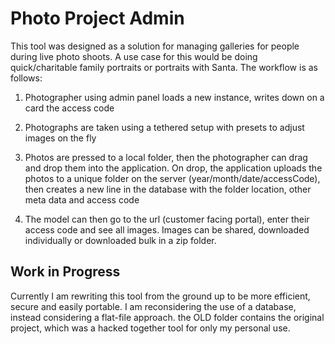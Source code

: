 # Photo Project Admin

This tool was designed as a solution for managing galleries for people during
live photo shoots. A use case for this would be doing quick/charitable family
portraits or portraits with Santa. The workflow is as follows:

1. Photographer using admin panel loads a new instance, writes down on a card
the access code

1. Photographs are taken using a tethered setup with presets to adjust images on
the fly

1. Photos are pressed to a local folder, then the photographer can drag and drop
them into the application.  On drop, the application uploads the photos to a
unique folder on the server (year/month/date/accessCode), then creates a new
line in the database with the folder location, other meta data and access code

1. The model can then go to the url (customer facing portal), enter their access
code and see all images.  Images can be shared, downloaded individually or
downloaded bulk in a zip folder.

## Work in Progress

Currently I am rewriting this tool from the ground up to be more efficient,
secure and easily portable.  I am reconsidering the use of a database, instead
considering a flat-file approach. the OLD folder contains the original project,
which was a hacked together tool for only my personal use.